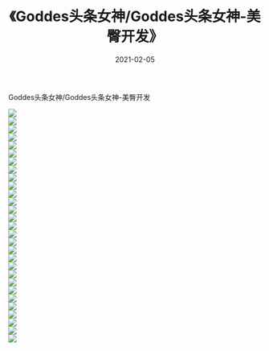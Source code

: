 ﻿---
layout: post
title:  《Goddes头条女神/Goddes头条女神-美臀开发》
date:   2021-02-05
img: http://pic.660000.xyz/1:/网络美图/2021/Goddes头条女神/Goddes头条女神-美臀开发/000.jpg
categories: [美女, 清纯, 唯美]
---

Goddes头条女神/Goddes头条女神-美臀开发

 ![](http://pic.660000.xyz/1:/网络美图/2021/Goddes头条女神/Goddes头条女神-美臀开发/001.jpg) <br>![](http://pic.660000.xyz/1:/网络美图/2021/Goddes头条女神/Goddes头条女神-美臀开发/002.jpg) <br>![](http://pic.660000.xyz/1:/网络美图/2021/Goddes头条女神/Goddes头条女神-美臀开发/003.jpg) <br>![](http://pic.660000.xyz/1:/网络美图/2021/Goddes头条女神/Goddes头条女神-美臀开发/004.jpg) <br>![](http://pic.660000.xyz/1:/网络美图/2021/Goddes头条女神/Goddes头条女神-美臀开发/005.jpg) <br>![](http://pic.660000.xyz/1:/网络美图/2021/Goddes头条女神/Goddes头条女神-美臀开发/006.jpg) <br>![](http://pic.660000.xyz/1:/网络美图/2021/Goddes头条女神/Goddes头条女神-美臀开发/007.jpg) <br>![](http://pic.660000.xyz/1:/网络美图/2021/Goddes头条女神/Goddes头条女神-美臀开发/008.jpg) <br>![](http://pic.660000.xyz/1:/网络美图/2021/Goddes头条女神/Goddes头条女神-美臀开发/009.jpg) <br>![](http://pic.660000.xyz/1:/网络美图/2021/Goddes头条女神/Goddes头条女神-美臀开发/010.jpg) <br>![](http://pic.660000.xyz/1:/网络美图/2021/Goddes头条女神/Goddes头条女神-美臀开发/011.jpg) <br>![](http://pic.660000.xyz/1:/网络美图/2021/Goddes头条女神/Goddes头条女神-美臀开发/012.jpg) <br>![](http://pic.660000.xyz/1:/网络美图/2021/Goddes头条女神/Goddes头条女神-美臀开发/013.jpg) <br>![](http://pic.660000.xyz/1:/网络美图/2021/Goddes头条女神/Goddes头条女神-美臀开发/014.jpg) <br>![](http://pic.660000.xyz/1:/网络美图/2021/Goddes头条女神/Goddes头条女神-美臀开发/015.jpg) <br>![](http://pic.660000.xyz/1:/网络美图/2021/Goddes头条女神/Goddes头条女神-美臀开发/016.jpg) <br>![](http://pic.660000.xyz/1:/网络美图/2021/Goddes头条女神/Goddes头条女神-美臀开发/017.jpg) <br>![](http://pic.660000.xyz/1:/网络美图/2021/Goddes头条女神/Goddes头条女神-美臀开发/018.jpg) <br>![](http://pic.660000.xyz/1:/网络美图/2021/Goddes头条女神/Goddes头条女神-美臀开发/019.jpg) <br>![](http://pic.660000.xyz/1:/网络美图/2021/Goddes头条女神/Goddes头条女神-美臀开发/020.jpg) <br>![](http://pic.660000.xyz/1:/网络美图/2021/Goddes头条女神/Goddes头条女神-美臀开发/021.jpg) <br>![](http://pic.660000.xyz/1:/网络美图/2021/Goddes头条女神/Goddes头条女神-美臀开发/022.jpg) <br>![](http://pic.660000.xyz/1:/网络美图/2021/Goddes头条女神/Goddes头条女神-美臀开发/023.jpg) <br>![](http://pic.660000.xyz/1:/网络美图/2021/Goddes头条女神/Goddes头条女神-美臀开发/024.jpg) <br>![](http://pic.660000.xyz/1:/网络美图/2021/Goddes头条女神/Goddes头条女神-美臀开发/025.jpg) <br>![](http://pic.660000.xyz/1:/网络美图/2021/Goddes头条女神/Goddes头条女神-美臀开发/026.jpg) <br>![](http://pic.660000.xyz/1:/网络美图/2021/Goddes头条女神/Goddes头条女神-美臀开发/027.jpg) <br>![](http://pic.660000.xyz/1:/网络美图/2021/Goddes头条女神/Goddes头条女神-美臀开发/028.jpg) <br>![](http://pic.660000.xyz/1:/网络美图/2021/Goddes头条女神/Goddes头条女神-美臀开发/029.jpg) <br>